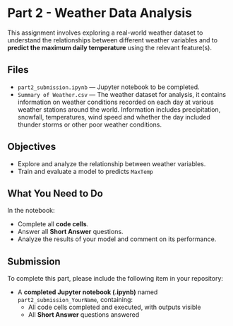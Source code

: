 # Part 2 - Weather Data Analysis

This assignment involves exploring a real-world weather dataset to understand the relationships between different weather variables and to **predict the maximum daily temperature** using the relevant feature(s).

## Files

- `part2_submission.ipynb` — Jupyter notebook to be completed.
- `Summary of Weather.csv` — The weather dataset for analysis, it contains information on weather conditions recorded on each day at various weather stations around the world. Information includes precipitation, snowfall, temperatures, wind speed and whether the day included thunder storms or other poor weather conditions.

## Objectives

- Explore and analyze the relationship between weather variables.
- Train and evaluate a model to predicts `MaxTemp`

## What You Need to Do

In the notebook:

- Complete all **code cells**.
- Answer all **Short Answer** questions.
- Analyze the results of your model and comment on its performance.

## Submission

To complete this part, please include the following item in your repository:

- A **completed Jupyter notebook (.ipynb)** named `part2_submission_YourName`, containing:
  - All code cells completed and executed, with outputs visible
  - All **Short Answer** questions answered